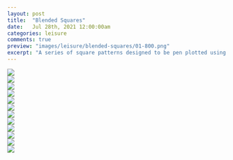 ```yaml
---
layout: post
title:  "Blended Squares"
date: 	Jul 28th, 2021 12:00:00am
categories: leisure
comments: true
preview: "images/leisure/blended-squares/01-800.png"
excerpt: "A series of square patterns designed to be pen plotted using different watercolors."
---
```



<div class="uk-grid" data-uk-grid-margin="">
    <div class="uk-width-large-1-2 uk-width-medium-1-2 uk-width-small-1-1">
         <a href="https://www.tiktok.com/@targz/video/6988910033534733573?is_copy_url=1&is_from_webapp=v1"><img src="/images/leisure/blended-squares/002-CxDiag-1-SRC7C.jpg" class="uk-responsive-width"></a>
    </div>
    <div class="uk-width-large-1-2 uk-width-medium-1-2 uk-width-small-1-1">
         <a href="https://www.tiktok.com/@targz/video/7027894928525004038?is_copy_url=1&is_from_webapp=v1"><img src="/images/leisure/blended-squares/016-CxL_CxC2_C_L-2.jpg" class="uk-responsive-width"></a>
    </div>
   <div class="uk-width-large-1-2 uk-width-medium-1-2 uk-width-small-1-1">
         <img src="/images/leisure/blended-squares/017-C_LxL-1-orange&blue.jpg" class="uk-responsive-width">
    </div>
    <div class="uk-width-large-1-2 uk-width-medium-1-2 uk-width-small-1-1">
         <a href="https://www.tiktok.com/@targz/video/7014918050336001285?is_copy_url=1&is_from_webapp=v1"><img src="/images/leisure/blended-squares/017-C_LxL-1-Pink&green.jpg" class="uk-responsive-width"></a>
    </div>
    <div class="uk-width-large-1-2 uk-width-medium-1-2 uk-width-small-1-1">
         <img src="/images/leisure/blended-squares/017-C_LxL-1.jpg" class="uk-responsive-width">
    </div>
    <div class="uk-width-large-1-2 uk-width-medium-1-2 uk-width-small-1-1">
         <img src="/images/leisure/blended-squares/019-CxC2xL_C-1.jpg" class="uk-responsive-width">
    </div>
    <div class="uk-width-large-1-2 uk-width-medium-1-2 uk-width-small-1-1">
         <a href="https://www.tiktok.com/@targz/video/7038298838641151237"><img src="/images/leisure/blended-squares/020-C_Cx2C_LxL_CxC2_4C-2.jpg" class="uk-responsive-width"></a>
    </div>
    <div class="uk-width-large-1-2 uk-width-medium-1-2 uk-width-small-1-1">
         <img src="/images/leisure/blended-squares/021-C_LxL_CxC2xL_CxC-1.jpg" class="uk-responsive-width">
    </div>
    <div class="uk-width-large-1-2 uk-width-medium-1-2 uk-width-small-1-1">
         <img src="/images/leisure/blended-squares/025-LxL_C_CxC_L-1.jpg" class="uk-responsive-width">
    </div>
    <div class="uk-width-large-1-2 uk-width-medium-1-2 uk-width-small-1-1">
         <img src="/images/leisure/blended-squares/028-C_LxL_CxC2_CxDiag_CxL-1.jpg" class="uk-responsive-width">
    </div>
    <div class="uk-width-large-1-2 uk-width-medium-1-2 uk-width-small-1-1">
         <img src="/images/leisure/blended-squares/033-LxL_C_CxC-2.jpg" class="uk-responsive-width">
    </div>
    <div class="uk-width-large-1-2 uk-width-medium-1-2 uk-width-small-1-1">
         <img src="/images/leisure/blended-squares/034-C-L-LxL-4C-CxL-CxC2.jpg" class="uk-responsive-width">
    </div>
</div>







